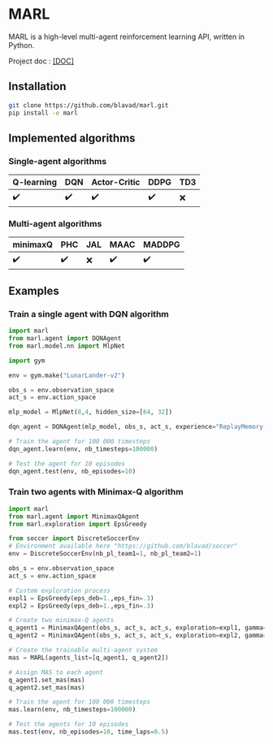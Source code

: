 # MARL

MARL is a high-level multi-agent reinforcement learning API, written in Python.

Project doc : <a href="https://blavad.github.io/marl/html/index.html"> [DOC]</a>

## Installation
```bash
git clone https://github.com/blavad/marl.git
pip install -e marl
```

## Implemented algorithms

### Single-agent algorithms

| **Q-learning**     | **DQN**             | **Actor-Critic**     | **DDPG**            |**TD3**            |
| ------------------ | ------------------- | -------------------- | ------------------- |------------------- | 
| :heavy_check_mark: | :heavy_check_mark:  | :heavy_check_mark:   | :heavy_check_mark:  |:x:  |


### Multi-agent algorithms

| **minimaxQ**         | **PHC**       | **JAL** | **MAAC**             | **MADDPG**           | 
| -------------------- | -------------------- | ------- |  -------------------- |  ------------------- | 
|  :heavy_check_mark: | :heavy_check_mark:   |  :x:    |  :heavy_check_mark:   | :heavy_check_mark:   |

## Examples

### Train a single agent with DQN algorithm
```python
import marl
from marl.agent import DQNAgent
from marl.model.nn import MlpNet

import gym

env = gym.make("LunarLander-v2")

obs_s = env.observation_space
act_s = env.action_space

mlp_model = MlpNet(8,4, hidden_size=[64, 32])

dqn_agent = DQNAgent(mlp_model, obs_s, act_s, experience="ReplayMemory-5000", exploration="EpsGreedy", lr=0.001, name="DQN-LunarLander")

# Train the agent for 100 000 timesteps
dqn_agent.learn(env, nb_timesteps=100000)

# Test the agent for 10 episodes
dqn_agent.test(env, nb_episodes=10)
```

### Train two agents with Minimax-Q algorithm

```python
import marl
from marl.agent import MinimaxQAgent
from marl.exploration import EpsGreedy

from soccer import DiscreteSoccerEnv
# Environment available here "https://github.com/blavad/soccer"
env = DiscreteSoccerEnv(nb_pl_team1=1, nb_pl_team2=1)

obs_s = env.observation_space
act_s = env.action_space

# Custom exploration process
expl1 = EpsGreedy(eps_deb=1.,eps_fin=.3)
expl2 = EpsGreedy(eps_deb=1.,eps_fin=.3)

# Create two minimax-Q agents
q_agent1 = MinimaxQAgent(obs_s, act_s, act_s, exploration=expl1, gamma=0.9, lr=0.001, name="SoccerJ1")
q_agent2 = MinimaxQAgent(obs_s, act_s, act_s, exploration=expl2, gamma=0.9, lr=0.001, name="SoccerJ2")

# Create the trainable multi-agent system
mas = MARL(agents_list=[q_agent1, q_agent2])

# Assign MAS to each agent
q_agent1.set_mas(mas)
q_agent2.set_mas(mas)

# Train the agent for 100 000 timesteps
mas.learn(env, nb_timesteps=100000)

# Test the agents for 10 episodes
mas.test(env, nb_episodes=10, time_laps=0.5)
```



